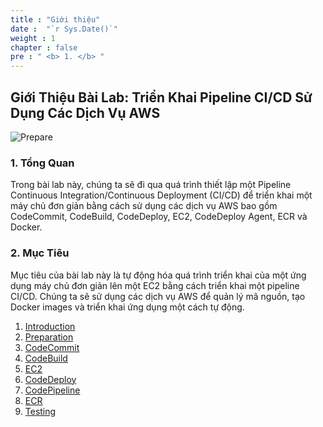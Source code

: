 ```yaml
---
title : "Giới thiệu"
date :  "`r Sys.Date()`" 
weight : 1
chapter : false
pre : " <b> 1. </b> "
---
```


## Giới Thiệu Bài Lab: Triển Khai Pipeline CI/CD Sử Dụng Các Dịch Vụ AWS

![Prepare](/aws-fcj-workshop-001/-workshop-001/-workshop-001/-workshop-001/1-Prepare/8.png)


### 1. Tổng Quan

Trong bài lab này, chúng ta sẽ đi qua quá trình thiết lập một Pipeline Continuous Integration/Continuous Deployment (CI/CD) để triển khai một máy chủ đơn giản bằng cách sử dụng các dịch vụ AWS bao gồm CodeCommit, CodeBuild, CodeDeploy, EC2, CodeDeploy Agent, ECR và Docker.


### 2. Mục Tiêu

Mục tiêu của bài lab này là tự động hóa quá trình triển khai của một ứng dụng máy chủ đơn giản lên một EC2 bằng cách triển khai một pipeline CI/CD. Chúng ta sẽ sử dụng các dịch vụ AWS để quản lý mã nguồn, tạo Docker images và triển khai ứng dụng một cách tự động.

1. [Introduction](1-introduce/)
2. [Preparation](2-prepare/)
3. [CodeCommit](3-codecommit/)
4. [CodeBuild](4-codebuild/)
5. [EC2](5-ec2/)
6. [CodeDeploy](6-codedeploy/)
7. [CodePipeline](7-codepipeline/)
8. [ECR](8-ecr/)
9. [Testing](9-test/)
